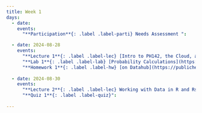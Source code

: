 ```yaml
---
title: Week 1
days:
  - date: 
    events:
      "**Participation**{: .label .label-parti} Needs Assessment ":

  - date: 2024-08-28
    events:
      "**Lecture 1**{: .label .label-lec} [Intro to PH142, the Cloud, and PPDAC](https://ph142-ucb.github.io/fa24/src/lec/fa24-lec/001_PPDAC.pdf)":
      "**Lab 1**{: .label .label-lab} [Probability Calculations](https://publichealth.datahub.berkeley.edu/hub/user-redirect/git-pull?repo=https%3A%2F%2Fgithub.com%2Fph142-ucb%2Fph142-fa24&urlpath=rstudio%2F&branch=main) (Due August 30)":
      "**Homework 1**{: .label .label-hw} [on Datahub](https://publichealth.datahub.berkeley.edu/hub/user-redirect/git-pull?repo=https%3A%2F%2Fgithub.com%2Fph142-ucb%2Fph142-fa24&urlpath=rstudio%2F&branch=main)":
      
  - date: 2024-08-30
    events:
      "**Lecture 2**{: .label .label-lec} Working with Data in R and Rstudio ":
      "**Quiz 1**{: .label .label-quiz}":
      
---
```

